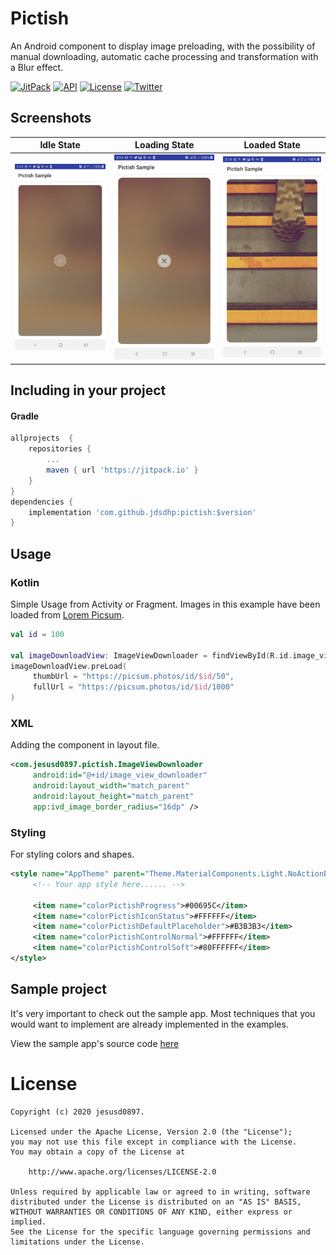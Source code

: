 Pictish
=======

An Android component to display image preloading, with the possibility of manual downloading, automatic cache processing and transformation with a Blur effect.

[![JitPack](https://jitpack.io/v/jdsdhp/pictish.svg)](https://jitpack.io/#jdsdhp/pictish) 
[![API](https://img.shields.io/badge/API-17%2B-red.svg?style=flat)](https://android-arsenal.com/api?level=17) 
[![License](https://img.shields.io/badge/License-MIT-blue.svg)](https://github.com/jdsdhp/pictish/blob/master/LICENSE) 
[![Twitter](https://img.shields.io/badge/Twitter-@jdsdhp-9C27B0.svg)](https://twitter.com/jdsdhp)

## Screenshots
Idle State | Loading State | Loaded State
:-:|:-:|:-:
![](art/art-01.jpg) | ![](art/art-02.jpg) | ![](art/art-03.jpg)

## Including in your project

#### Gradle

```gradle
allprojects  {
    repositories {
        ...
        maven { url 'https://jitpack.io' }
    }
}
dependencies {
    implementation 'com.github.jdsdhp:pictish:$version'
}
```

## Usage

### Kotlin
  Simple Usage from Activity or Fragment.  Images in this example have been loaded from [Lorem Picsum](https://picsum.photos).
```kotlin
val id = 100

val imageDownloadView: ImageViewDownloader = findViewById(R.id.image_view_downloader)
imageDownloadView.preLoad(
     thumbUrl = "https://picsum.photos/id/$id/50",
     fullUrl = "https://picsum.photos/id/$id/1000"
)
```
### XML
Adding the component in layout file.
```xml
<com.jesusd0897.pictish.ImageViewDownloader
     android:id="@+id/image_view_downloader"
     android:layout_width="match_parent"
     android:layout_height="match_parent"
     app:ivd_image_border_radius="16dp" />
```

### Styling
For styling colors and shapes.
```xml
<style name="AppTheme" parent="Theme.MaterialComponents.Light.NoActionBar">
     <!-- Your app style here...... -->
         
     <item name="colorPictishProgress">#00695C</item>
     <item name="colorPictishIconStatus">#FFFFFF</item>
     <item name="colorPictishDefaultPlaceholder">#B3B3B3</item>
     <item name="colorPictishControlNormal">#FFFFFF</item>
     <item name="colorPictishControlSoft">#80FFFFFF</item> 
</style>
```

## Sample project

It's very important to check out the sample app. Most techniques that you would want to implement are already implemented in the examples.

View the sample app's source code [here](https://github.com/jdsdhp/pictish/tree/master/app)

License
=======

    Copyright (c) 2020 jesusd0897.
    
    Licensed under the Apache License, Version 2.0 (the "License");
    you may not use this file except in compliance with the License.
    You may obtain a copy of the License at
    
        http://www.apache.org/licenses/LICENSE-2.0
    
    Unless required by applicable law or agreed to in writing, software
    distributed under the License is distributed on an "AS IS" BASIS,
    WITHOUT WARRANTIES OR CONDITIONS OF ANY KIND, either express or implied.
    See the License for the specific language governing permissions and
    limitations under the License.
